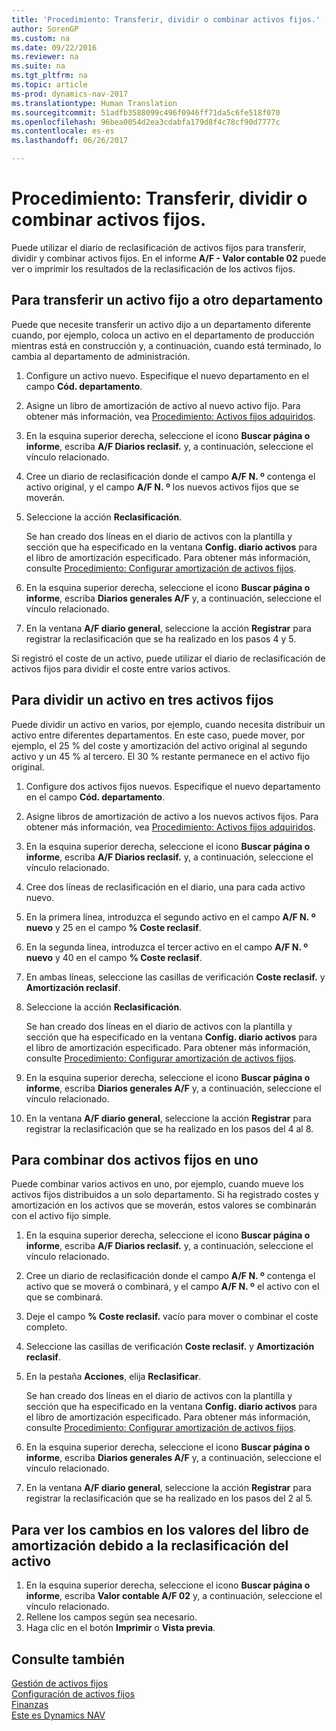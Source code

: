 ```yaml
---
title: 'Procedimiento: Transferir, dividir o combinar activos fijos.'
author: SorenGP
ms.custom: na
ms.date: 09/22/2016
ms.reviewer: na
ms.suite: na
ms.tgt_pltfrm: na
ms.topic: article
ms-prod: dynamics-nav-2017
ms.translationtype: Human Translation
ms.sourcegitcommit: 51adfb3588099c496f0946ff71da5c6fe518f070
ms.openlocfilehash: 96bea0054d2ea3cdabfa179d8f4c78cf90d7777c
ms.contentlocale: es-es
ms.lasthandoff: 06/26/2017

---
```


# <a name="how-to-transfer-split-or-combine-fixed-assets"></a>Procedimiento: Transferir, dividir o combinar activos fijos.
Puede utilizar el diario de reclasificación de activos fijos para transferir, dividir y combinar activos fijos. En el informe **A/F - Valor contable 02** puede ver o imprimir los resultados de la reclasificación de los activos fijos.

## <a name="to-transfer-a-fixed-asset-to-a-different-department"></a>Para transferir un activo fijo a otro departamento  
Puede que necesite transferir un activo dijo a un departamento diferente cuando, por ejemplo, coloca un activo en el departamento de producción mientras está en construcción y, a continuación, cuando está terminado, lo cambia al departamento de administración.  

1. Configure un activo nuevo. Especifique el nuevo departamento en el campo **Cód. departamento**.
2. Asigne un libro de amortización de activo al nuevo activo fijo. Para obtener más información, vea [Procedimiento: Activos fijos adquiridos](fa-how-acquire.md).
3. En la esquina superior derecha, seleccione el icono **Buscar página o informe**, escriba **A/F Diarios reclasif.** y, a continuación, seleccione el vínculo relacionado.
4. Cree un diario de reclasificación donde el campo **A/F N. º** contenga el activo original, y el campo **A/F N. º** los nuevos activos fijos que se moverán.  
5. Seleccione la acción **Reclasificación**.

    Se han creado dos líneas en el diario de activos con la plantilla y sección que ha especificado en la ventana **Config. diario activos** para el libro de amortización especificado. Para obtener más información, consulte [Procedimiento: Configurar amortización de activos fijos](fa-how-setup-depreciation.md).
6. En la esquina superior derecha, seleccione el icono **Buscar página o informe**, escriba **Diarios generales A/F** y, a continuación, seleccione el vínculo relacionado.    
7. En la ventana **A/F diario general**, seleccione la acción **Registrar** para registrar la reclasificación que se ha realizado en los pasos 4 y 5.

Si registró el coste de un activo, puede utilizar el diario de reclasificación de activos fijos para dividir el coste entre varios activos.  

## <a name="to-split-a-fixed-asset-into-three-fixed-assets"></a>Para dividir un activo en tres activos fijos
Puede dividir un activo en varios, por ejemplo, cuando necesita distribuir un activo entre diferentes departamentos. En este caso, puede mover, por ejemplo, el 25 % del coste y amortización del activo original al segundo activo y un 45 % al tercero. El 30 % restante permanece en el activo fijo original.

1. Configure dos activos fijos nuevos. Especifique el nuevo departamento en el campo **Cód. departamento**.
2. Asigne libros de amortización de activo a los nuevos activos fijos. Para obtener más información, vea [Procedimiento: Activos fijos adquiridos](fa-how-acquire.md).
3. En la esquina superior derecha, seleccione el icono **Buscar página o informe**, escriba **A/F Diarios reclasif.** y, a continuación, seleccione el vínculo relacionado.
4. Cree dos líneas de reclasificación en el diario, una para cada activo nuevo.
5. En la primera línea, introduzca el segundo activo en el campo **A/F N. º nuevo** y 25 en el campo **% Coste reclasif**.
6. En la segunda línea, introduzca el tercer activo en el campo **A/F N. º nuevo** y 40 en el campo **% Coste reclasif**.
7. En ambas líneas, seleccione las casillas de verificación **Coste reclasif.** y **Amortización reclasif**.   
8. Seleccione la acción **Reclasificación**.

    Se han creado dos líneas en el diario de activos con la plantilla y sección que ha especificado en la ventana **Config. diario activos** para el libro de amortización especificado. Para obtener más información, consulte [Procedimiento: Configurar amortización de activos fijos](fa-how-setup-depreciation.md).    
9. En la esquina superior derecha, seleccione el icono **Buscar página o informe**, escriba **Diarios generales A/F** y, a continuación, seleccione el vínculo relacionado.
10. En la ventana **A/F diario general**, seleccione la acción **Registrar** para registrar la reclasificación que se ha realizado en los pasos del 4 al 8.

## <a name="to-combine-two-fixed-assets-into-one"></a>Para combinar dos activos fijos en uno
Puede combinar varios activos en uno, por ejemplo, cuando mueve los activos fijos distribuidos a un solo departamento. Si ha registrado costes y amortización en los activos que se moverán, estos valores se combinarán con el activo fijo simple.

1. En la esquina superior derecha, seleccione el icono **Buscar página o informe**, escriba **A/F Diarios reclasif.** y, a continuación, seleccione el vínculo relacionado.
2. Cree un diario de reclasificación donde el campo **A/F N. º** contenga el activo que se moverá o combinará, y el campo **A/F N. º** el activo con el que se combinará.
3. Deje el campo **% Coste reclasif.** vacío para mover o combinar el coste completo.    
4. Seleccione las casillas de verificación **Coste reclasif.** y **Amortización reclasif**.
5. En la pestaña **Acciones**, elija **Reclasificar**.

    Se han creado dos líneas en el diario de activos con la plantilla y sección que ha especificado en la ventana **Config. diario activos** para el libro de amortización especificado. Para obtener más información, consulte [Procedimiento: Configurar amortización de activos fijos](fa-how-setup-depreciation.md).   
6. En la esquina superior derecha, seleccione el icono **Buscar página o informe**, escriba **Diarios generales A/F** y, a continuación, seleccione el vínculo relacionado.
7. En la ventana **A/F diario general**, seleccione la acción **Registrar** para registrar la reclasificación que se ha realizado en los pasos del 2 al 5.

## <a name="to-view-changed-depreciation-book-values-due-to-fixed-asset-reclassification"></a>Para ver los cambios en los valores del libro de amortización debido a la reclasificación del activo  
1. En la esquina superior derecha, seleccione el icono **Buscar página o informe**, escriba **Valor contable A/F 02** y, a continuación, seleccione el vínculo relacionado.
2. Rellene los campos según sea necesario.
3. Haga clic en el botón **Imprimir** o **Vista previa**.  

## <a name="see-also"></a>Consulte también
[Gestión de activos fijos](fa-manage.md)  
[Configuración de activos fijos](fa-setup.md)  
[Finanzas](finance-setup.md)  
[Este es Dynamics NAV](across-get-started.md)

